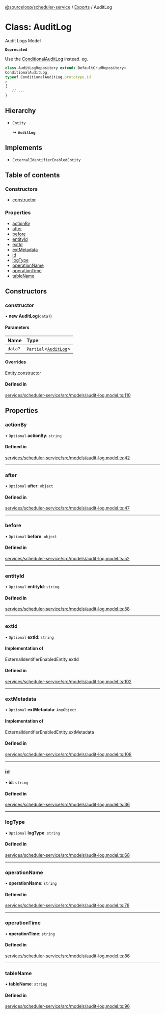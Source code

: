[@sourceloop/scheduler-service](../README.md) / [Exports](../modules.md) / AuditLog

# Class: AuditLog

Audit Logs Model

**`Deprecated`**

Use the [ConditionalAuditLog](ConditionalAuditLog.md) instead.
eg.
```ts
class AuditLogRepository extends DefaultCrudRepository<
ConditionalAuditLog,
typeof ConditionalAuditLog.prototype.id
>
{
   // ...
}
```

## Hierarchy

- `Entity`

  ↳ **`AuditLog`**

## Implements

- `ExternalIdentifierEnabledEntity`

## Table of contents

### Constructors

- [constructor](AuditLog.md#constructor)

### Properties

- [actionBy](AuditLog.md#actionby)
- [after](AuditLog.md#after)
- [before](AuditLog.md#before)
- [entityId](AuditLog.md#entityid)
- [extId](AuditLog.md#extid)
- [extMetadata](AuditLog.md#extmetadata)
- [id](AuditLog.md#id)
- [logType](AuditLog.md#logtype)
- [operationName](AuditLog.md#operationname)
- [operationTime](AuditLog.md#operationtime)
- [tableName](AuditLog.md#tablename)

## Constructors

### constructor

• **new AuditLog**(`data?`)

#### Parameters

| Name | Type |
| :------ | :------ |
| `data?` | `Partial`<[`AuditLog`](AuditLog.md)\> |

#### Overrides

Entity.constructor

#### Defined in

[services/scheduler-service/src/models/audit-log.model.ts:110](https://github.com/sourcefuse/loopback4-microservice-catalog/blob/089fc2dc0/services/scheduler-service/src/models/audit-log.model.ts#L110)

## Properties

### actionBy

• `Optional` **actionBy**: `string`

#### Defined in

[services/scheduler-service/src/models/audit-log.model.ts:42](https://github.com/sourcefuse/loopback4-microservice-catalog/blob/089fc2dc0/services/scheduler-service/src/models/audit-log.model.ts#L42)

___

### after

• `Optional` **after**: `object`

#### Defined in

[services/scheduler-service/src/models/audit-log.model.ts:47](https://github.com/sourcefuse/loopback4-microservice-catalog/blob/089fc2dc0/services/scheduler-service/src/models/audit-log.model.ts#L47)

___

### before

• `Optional` **before**: `object`

#### Defined in

[services/scheduler-service/src/models/audit-log.model.ts:52](https://github.com/sourcefuse/loopback4-microservice-catalog/blob/089fc2dc0/services/scheduler-service/src/models/audit-log.model.ts#L52)

___

### entityId

• `Optional` **entityId**: `string`

#### Defined in

[services/scheduler-service/src/models/audit-log.model.ts:58](https://github.com/sourcefuse/loopback4-microservice-catalog/blob/089fc2dc0/services/scheduler-service/src/models/audit-log.model.ts#L58)

___

### extId

• `Optional` **extId**: `string`

#### Implementation of

ExternalIdentifierEnabledEntity.extId

#### Defined in

[services/scheduler-service/src/models/audit-log.model.ts:102](https://github.com/sourcefuse/loopback4-microservice-catalog/blob/089fc2dc0/services/scheduler-service/src/models/audit-log.model.ts#L102)

___

### extMetadata

• `Optional` **extMetadata**: `AnyObject`

#### Implementation of

ExternalIdentifierEnabledEntity.extMetadata

#### Defined in

[services/scheduler-service/src/models/audit-log.model.ts:108](https://github.com/sourcefuse/loopback4-microservice-catalog/blob/089fc2dc0/services/scheduler-service/src/models/audit-log.model.ts#L108)

___

### id

• **id**: `string`

#### Defined in

[services/scheduler-service/src/models/audit-log.model.ts:36](https://github.com/sourcefuse/loopback4-microservice-catalog/blob/089fc2dc0/services/scheduler-service/src/models/audit-log.model.ts#L36)

___

### logType

• `Optional` **logType**: `string`

#### Defined in

[services/scheduler-service/src/models/audit-log.model.ts:68](https://github.com/sourcefuse/loopback4-microservice-catalog/blob/089fc2dc0/services/scheduler-service/src/models/audit-log.model.ts#L68)

___

### operationName

• **operationName**: `string`

#### Defined in

[services/scheduler-service/src/models/audit-log.model.ts:78](https://github.com/sourcefuse/loopback4-microservice-catalog/blob/089fc2dc0/services/scheduler-service/src/models/audit-log.model.ts#L78)

___

### operationTime

• **operationTime**: `string`

#### Defined in

[services/scheduler-service/src/models/audit-log.model.ts:86](https://github.com/sourcefuse/loopback4-microservice-catalog/blob/089fc2dc0/services/scheduler-service/src/models/audit-log.model.ts#L86)

___

### tableName

• **tableName**: `string`

#### Defined in

[services/scheduler-service/src/models/audit-log.model.ts:96](https://github.com/sourcefuse/loopback4-microservice-catalog/blob/089fc2dc0/services/scheduler-service/src/models/audit-log.model.ts#L96)
